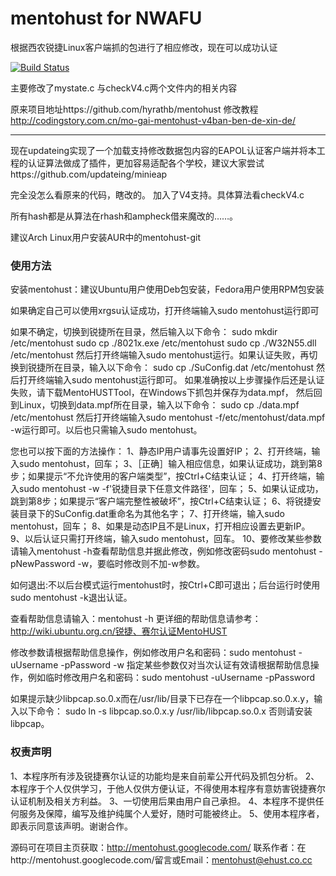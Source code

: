 # mentohust for NWAFU

根据西农锐捷Linux客户端抓的包进行了相应修改，现在可以成功认证

[![Build Status](https://travis-ci.org/yjcn/mentohust_NWAFU.svg?branch=master)](https://travis-ci.org/yjcn/mentohust_NWAFU)

主要修改了mystate.c 与checkV4.c两个文件内的相关内容

原来项目地址https://github.com/hyrathb/mentohust  修改教程 http://codingstory.com.cn/mo-gai-mentohust-v4ban-ben-de-xin-de/

---------------------------------------------------------------------------------------------- 
现在updateing实现了一个加载支持修改数据包内容的EAPOL认证客户端并将本工程的认证算法做成了插件，更加容易适配各个学校，建议大家尝试https://github.com/updateing/minieap

完全没怎么看原来的代码，瞎改的。
加入了V4支持。具体算法看checkV4.c

所有hash都是从算法在rhash和ampheck借来魔改的……。

建议Arch Linux用户安装AUR中的mentohust-git
### 使用方法

安装mentohust：建议Ubuntu用户使用Deb包安装，Fedora用户使用RPM包安装

如果确定自己可以使用xrgsu认证成功，打开终端输入sudo mentohust运行即可

如果不确定，切换到锐捷所在目录，然后输入以下命令：
sudo mkdir /etc/mentohust
sudo cp ./8021x.exe  /etc/mentohust
sudo cp ./W32N55.dll /etc/mentohust
然后打开终端输入sudo mentohust运行。如果认证失败，再切换到锐捷所在目录，输入以下命令：
sudo cp ./SuConfig.dat /etc/mentohust
然后打开终端输入sudo mentohust运行即可。
如果准确按以上步骤操作后还是认证失败，请下载MentoHUSTTool，在Windows下抓包并保存为data.mpf，
然后回到Linux，切换到data.mpf所在目录，输入以下命令：
sudo cp ./data.mpf /etc/mentohust
然后打开终端输入sudo mentohust -f/etc/mentohust/data.mpf -w运行即可。以后也只需输入sudo mentohust。

您也可以按下面的方法操作：
1、静态IP用户请事先设置好IP；
2、打开终端，输入sudo mentohust，回车；
3、［正确］输入相应信息，如果认证成功，跳到第8步；如果提示“不允许使用的客户端类型”，按Ctrl+C结束认证；
4、打开终端，输入sudo mentohust -w -f'锐捷目录下任意文件路径'，回车；
5、如果认证成功，跳到第8步；如果提示“客户端完整性被破坏”，按Ctrl+C结束认证；
6、将锐捷安装目录下的SuConfig.dat重命名为其他名字；
7、打开终端，输入sudo mentohust，回车；
8、如果是动态IP且不是Linux，打开相应设置去更新IP。
9、以后认证只需打开终端，输入sudo mentohust，回车。
10、要修改某些参数请输入mentohust -h查看帮助信息并据此修改，例如修改密码sudo mentohust -pNewPassword -w，要临时修改则不加-w参数。

如何退出:不以后台模式运行mentohust时，按Ctrl+C即可退出；后台运行时使用sudo mentohust -k退出认证。

查看帮助信息请输入：mentohust -h
更详细的帮助信息请参考：http://wiki.ubuntu.org.cn/锐捷、赛尔认证MentoHUST

修改参数请根据帮助信息操作，例如修改用户名和密码：sudo mentohust -uUsername -pPassword -w
指定某些参数仅对当次认证有效请根据帮助信息操作，例如临时修改用户名和密码：sudo mentohust -uUsername -pPassword

如果提示缺少libpcap.so.0.x而在/usr/lib/目录下已存在一个libpcap.so.0.x.y，输入以下命令：
sudo ln -s libpcap.so.0.x.y /usr/lib/libpcap.so.0.x
否则请安装libpcap。

### 权责声明
1、本程序所有涉及锐捷赛尔认证的功能均是来自前辈公开代码及抓包分析。
2、本程序于个人仅供学习，于他人仅供方便认证，不得使用本程序有意妨害锐捷赛尔认证机制及相关方利益。
3、一切使用后果由用户自己承担。
4、本程序不提供任何服务及保障，编写及维护纯属个人爱好，随时可能被终止。
5、使用本程序者，即表示同意该声明。谢谢合作。

源码可在项目主页获取：http://mentohust.googlecode.com/
联系作者：在http://mentohust.googlecode.com/留言或Email：mentohust@ehust.co.cc

